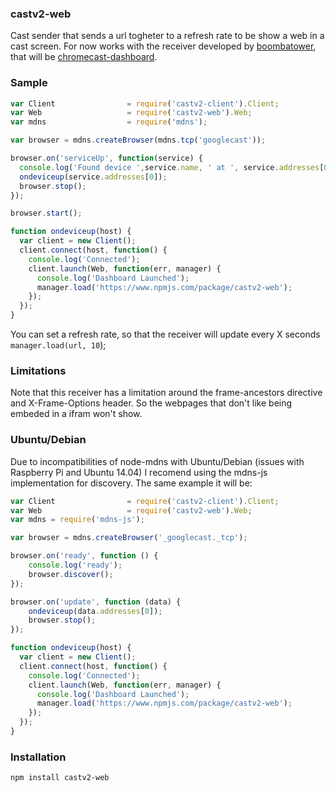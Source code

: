 ### castv2-web
Cast sender that sends a url togheter to a refresh rate to be show a web in a cast screen. For now works with the receiver developed by [boombatower](https://github.com/boombatower), that will be [chromecast-dashboard](https://github.com/boombatower/chromecast-dashboard/).

### Sample

```javascript
var Client                = require('castv2-client').Client;
var Web                   = require('castv2-web').Web;
var mdns                  = require('mdns');

var browser = mdns.createBrowser(mdns.tcp('googlecast'));

browser.on('serviceUp', function(service) {
  console.log('Found device ',service.name, ' at ', service.addresses[0], ':', service.port);
  ondeviceup(service.addresses[0]);
  browser.stop();
});

browser.start();

function ondeviceup(host) {
  var client = new Client();
  client.connect(host, function() {
    console.log('Connected');
    client.launch(Web, function(err, manager) {
      console.log('Dashboard Launched');
      manager.load('https://www.npmjs.com/package/castv2-web');
    });
  });
}

```

You can set a refresh rate, so that the receiver will update every X seconds
`manager.load(url, 10`);

### Limitations
Note that this receiver has a limitation around the frame-ancestors directive and X-Frame-Options header. So the webpages that don't like being embeded in a ifram won't show.

### Ubuntu/Debian
Due to incompatibilities of node-mdns with Ubuntu/Debian (issues with Raspberry Pi and Ubuntu 14.04) I recomend using the mdns-js implementation for discovery. The same example it will be:

```javascript
var Client                = require('castv2-client').Client;
var Web                   = require('castv2-web').Web;
var mdns = require('mdns-js');

var browser = mdns.createBrowser('_googlecast._tcp');

browser.on('ready', function () {
    console.log('ready');
    browser.discover();
});

browser.on('update', function (data) {
    ondeviceup(data.addresses[0]);
    browser.stop();
});

function ondeviceup(host) {
  var client = new Client();
  client.connect(host, function() {
    console.log('Connected');
    client.launch(Web, function(err, manager) {
      console.log('Dashboard Launched');
      manager.load('https://www.npmjs.com/package/castv2-web');
    });
  });
}
```


### Installation

`npm install castv2-web`
